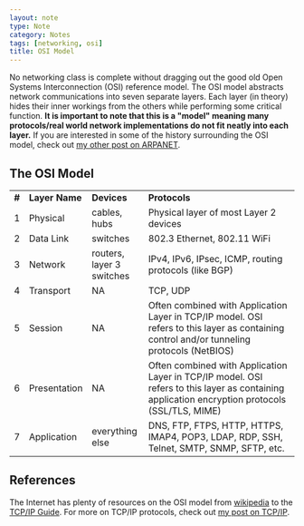 ```yaml
---
layout: note
type: Note
category: Notes
tags: [networking, osi]
title: OSI Model
---
```


No networking class is complete without dragging out the good old Open Systems Interconnection (OSI) reference model. The OSI model abstracts network communications into seven separate layers. Each layer (in theory) hides their inner workings from the others while performing some critical function. <strong>It is important to note that this is a "model" meaning many protocols/real world network implementations do not fit neatly into each layer.</strong> If you are interested in some of the history surrounding the OSI model, check out <a href="/research/2017/06/01/arpanet/">my other post on ARPANET</a>.

<h2>The OSI Model</h2>
<table>
  <tr style="font-weight: bold;"><td style="width: 5%">#</td><td style="width: 15%">Layer Name</td><td style="width: 20%">Devices</td><td style="width: 60%">Protocols</td></tr>
  <tr><td>1</td><td>Physical</td><td>cables, hubs</td><td>Physical layer of most Layer 2 devices</td></tr>
  <tr><td>2</td><td>Data Link</td><td>switches</td><td>802.3 Ethernet, 802.11 WiFi</td></tr>
  <tr><td>3</td><td>Network</td><td>routers, layer 3 switches</td><td>IPv4, IPv6, IPsec, ICMP, routing protocols (like BGP)</td></tr>
  <tr><td>4</td><td>Transport</td><td>NA</td><td>TCP, UDP</td></tr>
  <tr><td>5</td><td>Session</td><td>NA</td><td>Often combined with Application Layer in TCP/IP model. OSI refers to this layer as containing control and/or tunneling protocols (NetBIOS)</td></tr>
  <tr><td>6</td><td>Presentation</td><td>NA</td><td>Often combined with Application Layer in TCP/IP model. OSI refers to this layer as containing application encryption protocols (SSL/TLS, MIME)</td></tr>
  <tr><td>7</td><td>Application</td><td>everything else</td><td>DNS, FTP, FTPS, HTTP, HTTPS, IMAP4, POP3, LDAP, RDP, SSH, Telnet, SMTP, SNMP, SFTP, etc.</td></tr>
</table>

<h2>References</h2>
The Internet has plenty of resources on the OSI model from <a href="//en.wikipedia.org/wiki/Open_Systems_Interconnection">wikipedia</a> to the <a href="//www.tcpipguide.com/free/t_OSIReferenceModelLayerSummary.htm">TCP/IP Guide</a>. For more on TCP/IP protocols, check out <a href="/notes/2017/04/24/tcpipprotocols/">my post on TCP/IP</a>.